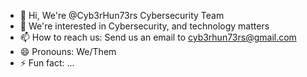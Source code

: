- 👋 Hi, We're @Cyb3rHun73rs Cybersecurity Team
- 👀 We're interested in Cybersecurity, and technology matters
- 📫 How to reach us: Send us an email to cyb3rhun73rs@gmail.com
- 😄 Pronouns: We/Them
- ⚡ Fun fact: ...

<!---
Cyb3rHun73rs/Cyb3rHun73rs is a ✨ special ✨ repository because its `README.md` (this file) appears on your GitHub profile.
You can click the Preview link to take a look at your changes.
--->
